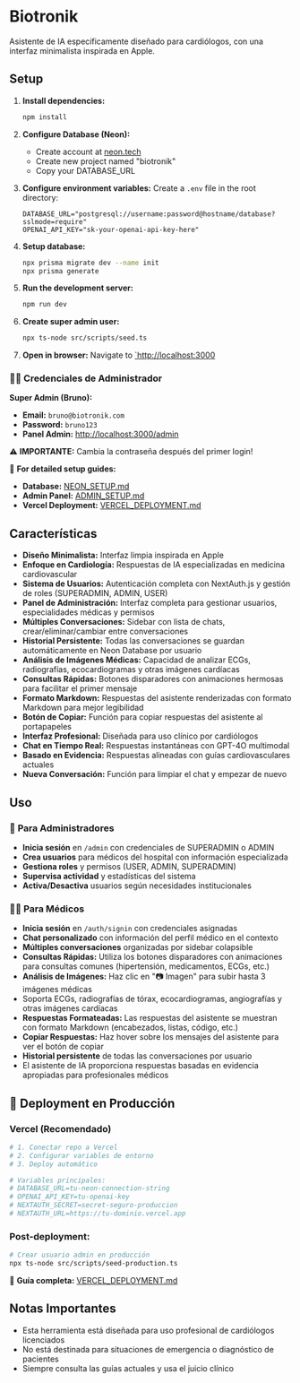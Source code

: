 # Biotronik

Asistente de IA específicamente diseñado para cardiólogos, con una interfaz minimalista inspirada en Apple.

## Setup

1. **Install dependencies:**
   ```bash
   npm install
   ```

2. **Configure Database (Neon):**
   - Create account at [neon.tech](https://neon.tech)
   - Create new project named "biotronik"
   - Copy your DATABASE_URL

3. **Configure environment variables:**
   Create a `.env` file in the root directory:
   ```env
   DATABASE_URL="postgresql://username:password@hostname/database?sslmode=require"
   OPENAI_API_KEY="sk-your-openai-api-key-here"
   ```

4. **Setup database:**
   ```bash
   npx prisma migrate dev --name init
   npx prisma generate
   ```

5. **Run the development server:**
   ```bash
   npm run dev
   ```

6. **Create super admin user:**
   ```bash
   npx ts-node src/scripts/seed.ts
   ```

7. **Open in browser:**
   Navigate to [`http://localhost:3000](http://localhost:3000)

### 👨‍💻 **Credenciales de Administrador**

**Super Admin (Bruno):**
- **Email:** `bruno@biotronik.com`
- **Password:** `bruno123`
- **Panel Admin:** [http://localhost:3000/admin](http://localhost:3000/admin)

⚠️ **IMPORTANTE:** Cambia la contraseña después del primer login!

📖 **For detailed setup guides:**
- **Database:** [NEON_SETUP.md](./NEON_SETUP.md)
- **Admin Panel:** [ADMIN_SETUP.md](./ADMIN_SETUP.md)
- **Vercel Deployment:** [VERCEL_DEPLOYMENT.md](./VERCEL_DEPLOYMENT.md)

## Características

- **Diseño Minimalista:** Interfaz limpia inspirada en Apple
- **Enfoque en Cardiología:** Respuestas de IA especializadas en medicina cardiovascular
- **Sistema de Usuarios:** Autenticación completa con NextAuth.js y gestión de roles (SUPERADMIN, ADMIN, USER)
- **Panel de Administración:** Interfaz completa para gestionar usuarios, especialidades médicas y permisos
- **Múltiples Conversaciones:** Sidebar con lista de chats, crear/eliminar/cambiar entre conversaciones
- **Historial Persistente:** Todas las conversaciones se guardan automáticamente en Neon Database por usuario
- **Análisis de Imágenes Médicas:** Capacidad de analizar ECGs, radiografías, ecocardiogramas y otras imágenes cardíacas
- **Consultas Rápidas:** Botones disparadores con animaciones hermosas para facilitar el primer mensaje
- **Formato Markdown:** Respuestas del asistente renderizadas con formato Markdown para mejor legibilidad
- **Botón de Copiar:** Función para copiar respuestas del asistente al portapapeles
- **Interfaz Profesional:** Diseñada para uso clínico por cardiólogos
- **Chat en Tiempo Real:** Respuestas instantáneas con GPT-4O multimodal
- **Basado en Evidencia:** Respuestas alineadas con guías cardiovasculares actuales
- **Nueva Conversación:** Función para limpiar el chat y empezar de nuevo

## Uso

### 👥 **Para Administradores**
- **Inicia sesión** en `/admin` con credenciales de SUPERADMIN o ADMIN
- **Crea usuarios** para médicos del hospital con información especializada
- **Gestiona roles** y permisos (USER, ADMIN, SUPERADMIN)
- **Supervisa actividad** y estadísticas del sistema
- **Activa/Desactiva** usuarios según necesidades institucionales

### 👩‍⚕️ **Para Médicos**
- **Inicia sesión** en `/auth/signin` con credenciales asignadas
- **Chat personalizado** con información del perfil médico en el contexto
- **Múltiples conversaciones** organizadas por sidebar colapsible
- **Consultas Rápidas:** Utiliza los botones disparadores con animaciones para consultas comunes (hipertensión, medicamentos, ECGs, etc.)
- **Análisis de Imágenes:** Haz clic en "📷 Imagen" para subir hasta 3 imágenes médicas
- Soporta ECGs, radiografías de tórax, ecocardiogramas, angiografías y otras imágenes cardíacas
- **Respuestas Formateadas:** Las respuestas del asistente se muestran con formato Markdown (encabezados, listas, código, etc.)
- **Copiar Respuestas:** Haz hover sobre los mensajes del asistente para ver el botón de copiar
- **Historial persistente** de todas las conversaciones por usuario
- El asistente de IA proporciona respuestas basadas en evidencia apropiadas para profesionales médicos

## 🚀 Deployment en Producción

### **Vercel (Recomendado)**
```bash
# 1. Conectar repo a Vercel
# 2. Configurar variables de entorno
# 3. Deploy automático

# Variables principales:
# DATABASE_URL=tu-neon-connection-string
# OPENAI_API_KEY=tu-openai-key
# NEXTAUTH_SECRET=secret-seguro-produccion
# NEXTAUTH_URL=https://tu-dominio.vercel.app
```

### **Post-deployment:**
```bash
# Crear usuario admin en producción
npx ts-node src/scripts/seed-production.ts
```

📖 **Guía completa:** [VERCEL_DEPLOYMENT.md](./VERCEL_DEPLOYMENT.md)

## Notas Importantes

- Esta herramienta está diseñada para uso profesional de cardiólogos licenciados
- No está destinada para situaciones de emergencia o diagnóstico de pacientes
- Siempre consulta las guías actuales y usa el juicio clínico